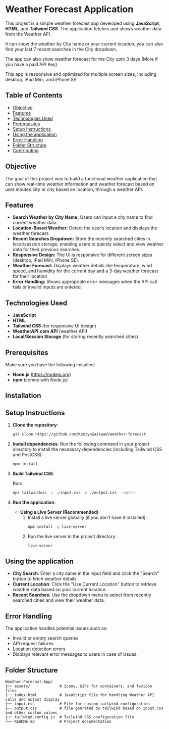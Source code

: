 # Weather Forecast Application

This project is a simple weather forecast app developed using **JavaScript**, **HTML**, and **Tailwind CSS**. 
The application fetches and shows weather data from the Weather API.

It can show the weather by City name or your current location, you can also find your last 7 recent searches in the City dropdown.

The app can also show weather forecast for the City upto 3 days (More if you have a paid API Key).

This app is responsive and optimized for multiple screen sizes, including desktop, iPad Mini, and iPhone SE.

## Table of Contents

- [Objective](#objective)
- [Features](#features)
- [Technologies Used](#technologies-used)
- [Prerequisites](#prerequisites)
- [Setup Instructions](#setup-instructions)
- [Using the application](#using-the-application)
- [Error Handling](#error-handling)
- [Folder Structure](#folder-structure)
- [Contributing](#contributing)


## Objective

The goal of this project was to build a functional weather application that can show real-time weather information and weather forecast based on user inputed city or city based on location, through a weather API.

## Features
- **Search Weather by City Name:** Users can input a city name to find current weather data.
- **Location-Based Weather:** Detect the user’s location and displays the weather forecast.
- **Recent Searches Dropdown:** Store the recently searched cities in local/session storage, enabling users to quickly select and view weather data for their previous searches.
- **Responsive Design:** The UI is responsive for different screen sizes (desktop, iPad Mini, iPhone SE).
- **Weather Forecast:** Displays weather details like temperature, wind speed, and humidity for the current day and a 3-day weather forecast for their location
- **Error Handling:** Shows appropriate error messages when the API call fails or invalid inputs are entered.
  
## Technologies Used
- **JavaScript**
- **HTML**
- **Tailwind CSS** (for responsive UI design)
- **WeatherAPI.com API** (weather API)
- **Local/Session Storage** (for storing recently searched cities)

## Prerequisites

Make sure you have the following installed:
- **Node.js** (https://nodejs.org)
- **npm** (comes with Node.js)


## Installation

## Setup Instructions

1. **Clone the repository**:
   ```bash
   git clone https://github.com/KamiyaGaikwad/weather-forecast
   ```
2. **Install dependencies**:
   Run the following command in your project directory to install the necessary dependencies (including Tailwind CSS and PostCSS):
   ```bash
   npm install
   ```

3. **Build Tailwind CSS**:

   Run:
   ```bash
   npx tailwindcss -i ./input.css -o ./output.css --watch
   ```

4. **Run the application**:
   - **Using a Live Server (Recommended)**
     1. Install a live server globally (if you don’t have it installed):
        ```bash
        npm install -g live-server
        ```
     2. Run the live server in the project directory:
        ```bash
        live-server
        ```
  

## Using the application

- **City Search**: Enter a city name in the input field and click the "Search" button to fetch weather details.
- **Current Location**: Click the "Use Current Location" button to retrieve weather data based on your current location.
- **Recent Searches**: Use the dropdown menu to select from recently searched cities and view their weather data.

## Error Handling

The application handles potential issues such as:
- Invalid or empty search queries
- API request failures
- Location detection errors
- Displays relevant error messages to users in case of issues.

## Folder Structure

```
Weather-Forecast-App/
├── assets/             # Icons, GIFs for containers, and favicon files
├── index.html          # JavaScript file for handling Weather API calls and output display
├── input.css           # File for custom tailwind configuration
├── output.css          # file genrated by tailwind based on input.css and other custom values
├── tailwind.config.js  # Tailwind CSS configuration file
└── README.md           # Project documentation
```
